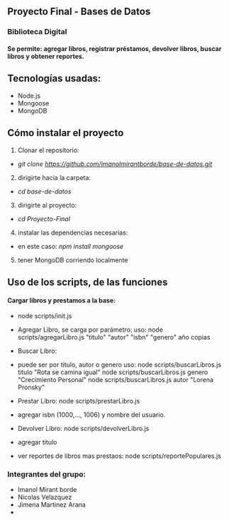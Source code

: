 ## Proyecto Final - Bases de Datos

### Biblioteca Digital

#### Se permite: agregar libros, registrar préstamos, devolver libros, buscar libros y obtener reportes.

## Tecnologías usadas:

- Node.js
- Mongoose
- MongoDB

## Cómo instalar el proyecto

1. Clonar el repositorio:

- _git clone https://github.com/imanolmirantborde/base-de-datos.git_

2. dirigirte hacia la carpeta:

- _cd base-de-datos_

3. dirigirte al proyecto:

- _cd Proyecto-Final_

4. instalar las dependencias necesarias:

- en este caso: _npm install mongoose_

5. tener MongoDB corriendo localmente

## Uso de los scripts, de las funciones

#### Cargar libros y prestamos a la base:

- node scripts/init.js

- Agregar Libro, se carga por parámetro:
  uso:
  node scripts/agregarLibro.js "titulo" "autor" "isbn" "genero" año copias

- Buscar Libro:
- puede ser por titulo, autor o genero
  uso:
  node scripts/buscarLibros.js titulo "Rota se camina igual"
  node scripts/buscarLibros.js genero "Crecimiento Personal"
  node scripts/buscarLibros.js autor "Lorena Pronsky"

- Prestar Libro:
  node scripts/prestarLibro.js
- agregar isbn (1000,..., 1006) y nombre del usuario.

- Devolver Libro:
  node scripts/devolverLibro.js
- agregar titulo

- ver reportes de libros mas prestaos:
  node scripts/reportePopulares.js

### Integrantes del grupo:

- Imanol Mirant borde
- Nicolas Velazquez
- Jimena Martinez Arana
-

